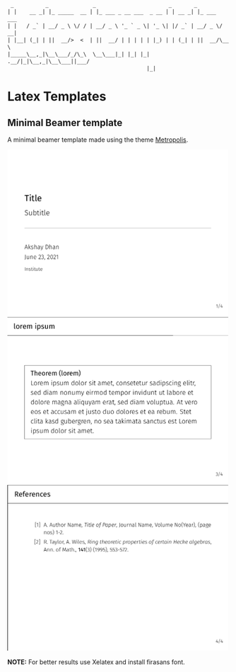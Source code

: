 ```
 _          _              _                       _       _
| |    __ _| |_ _____  __ | |_ ___ _ __ ___  _ __ | | __ _| |_ ___  ___
| |   / _` | __/ _ \ \/ / | __/ _ \ '_ ` _ \| '_ \| |/ _` | __/ _ \/ __|
| |__| (_| | ||  __/>  <  | ||  __/ | | | | | |_) | | (_| | ||  __/\__ \
|_____\__,_|\__\___/_/\_\  \__\___|_| |_| |_| .__/|_|\__,_|\__\___||___/
                                            |_|
```
# Latex Templates


## Minimal Beamer template

A minimal beamer template made using the theme [Metropolis](https://github.com/matze/mtheme).


<img src="Images/beamer.png" width="500">
<img src="Images/beamer11.png" width="500">
<img src="Images/beamer2.png" width="500">

**NOTE:** For better results use Xelatex and install firasans font.

